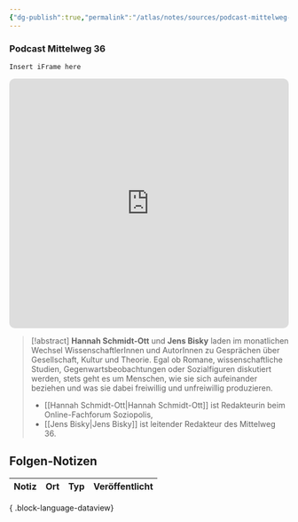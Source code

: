 ```yaml
---
{"dg-publish":true,"permalink":"/atlas/notes/sources/podcast-mittelweg-36/","noteIcon":""}
---
```


### Podcast Mittelweg 36 

`Insert iFrame here`
<iframe allow="autoplay *; encrypted-media *; fullscreen *; clipboard-write" frameborder="0" height="450" style="width:100%;max-width:660px;overflow:hidden;border-radius:10px;" sandbox="allow-forms allow-popups allow-same-origin allow-scripts allow-storage-access-by-user-activation allow-top-navigation-by-user-activation" src="https://embed.podcasts.apple.com/de/podcast/mittelweg-36/id1607735590"></iframe>

> [!abstract] 
> **Hannah Schmidt-Ott** und **Jens Bisky** laden im monatlichen Wechsel WissenschaftlerInnen und AutorInnen zu Gesprächen über Gesellschaft, Kultur und Theorie. 
> Egal ob Romane, wissenschaftliche Studien, Gegenwartsbeobachtungen oder Sozialfiguren diskutiert werden, stets geht es um Menschen, wie sie sich aufeinander beziehen und was sie dabei freiwillig und unfreiwillig produzieren.
> 
> - [[Hannah Schmidt-Ott\|Hannah Schmidt-Ott]] ist Redakteurin beim Online-Fachforum Soziopolis, 
> - [[Jens Bisky\|Jens Bisky]] ist leitender Redakteur des Mittelweg 36.
> 


## Folgen-Notizen
| Notiz | Ort | Typ | Veröffentlicht |
| ----- | --- | --- | -------------- |

{ .block-language-dataview}

